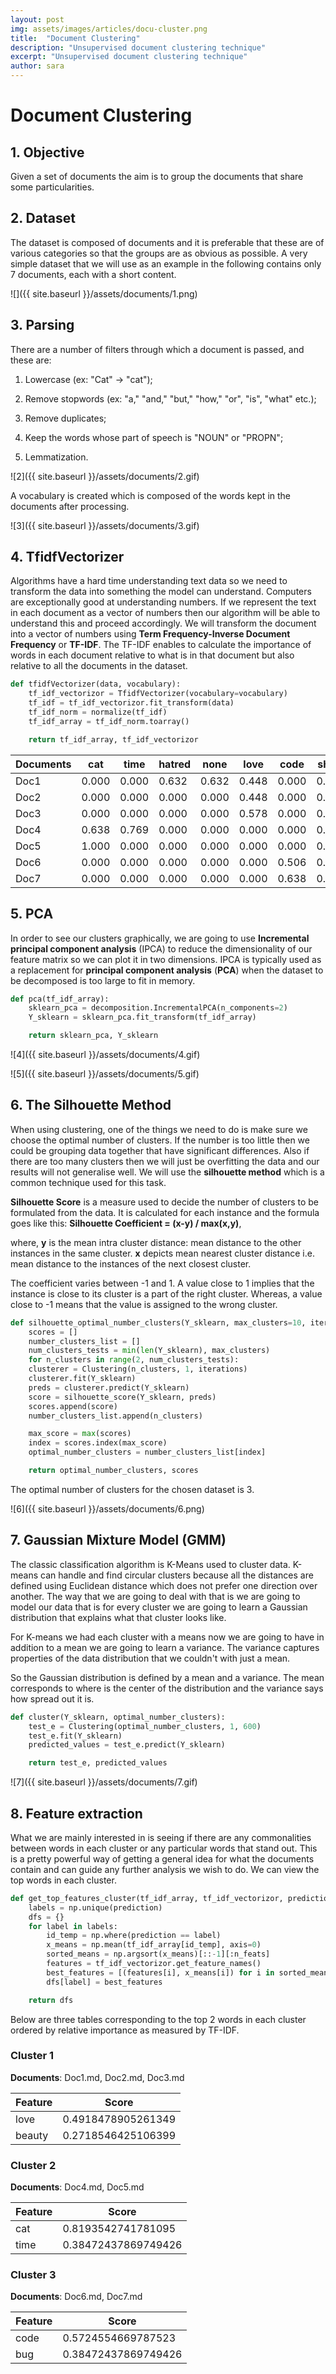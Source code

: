 ```yaml
---
layout: post
img: assets/images/articles/docu-cluster.png
title:  "Document Clustering"
description: "Unsupervised document clustering technique"
excerpt: "Unsupervised document clustering technique"
author: sara
---
```


# Document Clustering

## 1. Objective

Given a set of documents the aim is to group the documents that share some particularities. 



## 2. Dataset

The dataset is composed of documents and it is preferable that these are of various categories so that the groups are as obvious as possible. A very simple dataset that we will use as an example in the following contains only 7 documents, each with a short content.

![]({{ site.baseurl }}/assets/documents/1.png)

## 3. Parsing

There are a number of filters through which a document is passed, and these are:

1. Lowercase (ex: "Cat" -> "cat");

2. Remove stopwords (ex: "a," "and," "but," "how," "or", "is", "what" etc.);

3. Remove duplicates;

4. Keep the words whose part of speech is "NOUN" or "PROPN";

5. Lemmatization.



![2]({{ site.baseurl }}/assets/documents/2.gif)

A vocabulary is created which is composed of the words kept in the documents after processing.

![3]({{ site.baseurl }}/assets/documents/3.gif)



## 4. TfidfVectorizer

Algorithms have a hard time understanding text data so we need to transform the data into something the model can understand. Computers are exceptionally good at understanding numbers. If we represent the text in each document as a vector of numbers then our algorithm will be able to understand this and proceed accordingly. We will transform the document into a vector of numbers using **Term Frequency-Inverse Document Frequency** or **TF-IDF**. The TF-IDF enables to calculate the importance of words in each document relative to what is in that document but also relative to all the documents in the dataset.

```python
def tfidfVectorizer(data, vocabulary):
    tf_idf_vectorizor = TfidfVectorizer(vocabulary=vocabulary)
    tf_idf = tf_idf_vectorizor.fit_transform(data)
    tf_idf_norm = normalize(tf_idf)
    tf_idf_array = tf_idf_norm.toarray()

    return tf_idf_array, tf_idf_vectorizor
```

| Documents | cat | time | hatred | none | love | code | show | talk | beauty | bug |
|-----------|-----|------|--------|------|------|------|------|------|--------|-----|
| Doc1 | 0.000 | 0.000 | 0.632 | 0.632 | 0.448 | 0.000 | 0.000 | 0.000 | 0.000 | 0.000 |
| Doc2 | 0.000 | 0.000 | 0.000 | 0.000 | 0.448 | 0.000 | 0.000 | 0.000 | 0.000 | 0.000 |
| Doc3 | 0.000 | 0.000 | 0.000 | 0.000 | 0.578 | 0.000 | 0.000 | 0.000 | 0.815 | 0.000 |
| Doc4 | 0.638 | 0.769 | 0.000 | 0.000 | 0.000 | 0.000 | 0.000 | 0.000 | 0.000 | 0.000 |
| Doc5 | 1.000 | 0.000 | 0.000 | 0.000 | 0.000 | 0.000 | 0.000 | 0.000 | 0.000 | 0.000 |
| Doc6 | 0.000 | 0.000 | 0.000 | 0.000 | 0.000 | 0.506 | 0.609 | 0.609 | 0.000 | 0.000 |
| Doc7 | 0.000 | 0.000 | 0.000 | 0.000 | 0.000 | 0.638 | 0.000 | 0.000 | 0.000 | 0.769 |


## 5. PCA

In order to see our clusters graphically, we are going to use **Incremental principal component analysis** (IPCA) to reduce the dimensionality of our feature matrix so we can plot it in two dimensions. IPCA is typically used as a replacement for **principal component analysis** (**PCA**) when the dataset to be decomposed is too large to fit in memory.

```python
def pca(tf_idf_array):
    sklearn_pca = decomposition.IncrementalPCA(n_components=2)
    Y_sklearn = sklearn_pca.fit_transform(tf_idf_array)

    return sklearn_pca, Y_sklearn
```

![4]({{ site.baseurl }}/assets/documents/4.gif)

![5]({{ site.baseurl }}/assets/documents/5.gif)



## 6. The Silhouette Method

When using clustering, one of the things we need to do is make sure we choose the optimal number of clusters. If the number is  too little then we could be grouping data together that have significant differences. Also if there are too many clusters then we will just be overfitting the data and our results will not generalise well. We will use the **silhouette method** which is a common technique used for this task.

**Silhouette Score** is a measure used to decide the number of clusters to be formulated from the data. It is calculated for each instance and the formula goes like this: **Silhouette Coefficient = (x-y) / max(x,y)**,

where, **y** is the mean intra cluster distance: mean distance to the other instances in the same cluster. **x** depicts mean nearest cluster distance i.e. mean distance to the instances of the next closest cluster.

The coefficient varies between -1 and 1. A value close to 1 implies that the instance is close to its cluster is a part of the right cluster. Whereas, a value close to -1 means that the value is assigned to the wrong cluster.

```python
def silhouette_optimal_number_clusters(Y_sklearn, max_clusters=10, iterations=600):
    scores = []
    number_clusters_list = []
    num_clusters_tests = min(len(Y_sklearn), max_clusters)
    for n_clusters in range(2, num_clusters_tests):
    clusterer = Clustering(n_clusters, 1, iterations)
    clusterer.fit(Y_sklearn)
    preds = clusterer.predict(Y_sklearn)
    score = silhouette_score(Y_sklearn, preds)
    scores.append(score)
    number_clusters_list.append(n_clusters)

    max_score = max(scores)
    index = scores.index(max_score)
    optimal_number_clusters = number_clusters_list[index]

    return optimal_number_clusters, scores
```


The optimal number of clusters for the chosen dataset is 3.

![6]({{ site.baseurl }}/assets/documents/6.png)



## 7. Gaussian Mixture Model (GMM)

The classic classification algorithm is K-Means used to cluster data. K-means can handle and find circular clusters because all the distances are defined using Euclidean distance which does not prefer one direction over another. The way that we are going to deal with that is we are going to model our data that is for every cluster we are going to learn a Gaussian distribution that explains what that cluster looks like. 

For K-means we had each cluster with a means now we are going to have in addition to a mean we are going to learn a variance. The variance captures properties of the data distribution that we couldn't with just a mean. 

So the Gaussian distribution is defined by a mean and a variance. The mean corresponds to where is the center of the distribution and the variance says how spread out it is. 



```python
def cluster(Y_sklearn, optimal_number_clusters):
    test_e = Clustering(optimal_number_clusters, 1, 600)
    test_e.fit(Y_sklearn)
    predicted_values = test_e.predict(Y_sklearn)

    return test_e, predicted_values
```

![7]({{ site.baseurl }}/assets/documents/7.gif)

## 8. Feature extraction

What we are mainly interested in is seeing if there are any commonalities between words in each cluster or any particular words that stand out. This is a pretty powerful way of getting a general idea for what the documents contain and can guide any further analysis we wish to do. We can view the top words in each cluster.

```python
def get_top_features_cluster(tf_idf_array, tf_idf_vectorizor, prediction, n_feats):
    labels = np.unique(prediction)
    dfs = {}
    for label in labels:
        id_temp = np.where(prediction == label)
        x_means = np.mean(tf_idf_array[id_temp], axis=0)
        sorted_means = np.argsort(x_means)[::-1][:n_feats]
        features = tf_idf_vectorizor.get_feature_names()
        best_features = [(features[i], x_means[i]) for i in sorted_means]
        dfs[label] = best_features

    return dfs
```

Below are three tables corresponding to the top 2 words in each cluster ordered by relative importance as measured by TF-IDF.

### Cluster 1 

**Documents**: Doc1.md, Doc2.md, Doc3.md

| Feature | Score |
| ------- | ----- |
| love | 0.4918478905261349 |
| beauty | 0.2718546425106399 |


### Cluster 2

**Documents**: Doc4.md, Doc5.md

| Feature | Score |
| ------- | ----- |
| cat | 0.8193542741781095 |
| time | 0.38472437869749426 |


### Cluster 3 

**Documents**: Doc6.md, Doc7.md

| Feature | Score |
| ------- | ----- |
| code | 0.5724554669787523 |
| bug | 0.38472437869749426 |
